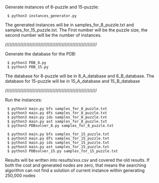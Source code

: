 Generate instances of 8-puzzle and 15-puzzle:

     $ python3 instances_generator.py

The generated instances will be in samples_for_8_puzzle.txt and samples_for_15_puzzle.txt.
The First number will be the puzzle size, the second number will be the number of instances.

////////////////////////////////////////////////////////////

Generate the database for the PDB:

     $ python3 PDB_8.py
     $ python3 PDB_15.py

The database for 8-puzzle will be in 8_A_database and 8_B_database.
The database for 15-puzzle will be in 15_A_database and 15_B_database

////////////////////////////////////////////////////////////

Run the instances:

     $ python3 main.py bfs samples_for_8_puzzle.txt
     $ python3 main.py dfs samples_for_8_puzzle.txt
     $ python3 main.py ids samples_for_8_puzzle.txt
     $ python3 main.py ast samples_for_8_puzzle.txt
     $ python3 PDBsolver_8.py samples_for_8_puzzle.txt

     $ python3 main.py bfs samples_for_15_puzzle.txt
     $ python3 main.py dfs samples_for_15_puzzle.txt
     $ python3 main.py ids samples_for_15_puzzle.txt
     $ python3 main.py ast samples_for_15_puzzle.txt
     $ python3 PDBsolver_15.py samples_for_15_puzzle.txt

Results will be written into results/xxx.csv and covered the old results.
If both the cost and generated nodes are zero, that means the searching algorithm can not find a solution of current instance within generating 250,000 nodes